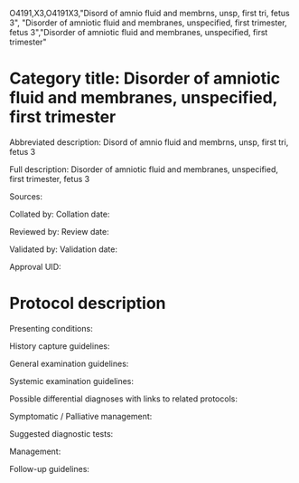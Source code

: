 O4191,X3,O4191X3,"Disord of amnio fluid and membrns, unsp, first tri, fetus 3", "Disorder of amniotic fluid and membranes, unspecified, first trimester, fetus 3","Disorder of amniotic fluid and membranes, unspecified, first trimester"
# Category title: Disorder of amniotic fluid and membranes, unspecified, first trimester

Abbreviated description: Disord of amnio fluid and membrns, unsp, first tri, fetus 3

Full description: Disorder of amniotic fluid and membranes, unspecified, first trimester, fetus 3

Sources:

Collated by:
Collation date:

Reviewed by:
Review date:

Validated by:
Validation date:

Approval UID:

# Protocol description

Presenting conditions:

History capture guidelines:

General examination guidelines:

Systemic examination guidelines:

Possible differential diagnoses with links to related protocols:

Symptomatic / Palliative management:

Suggested diagnostic tests:

Management:

Follow-up guidelines:
